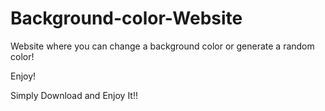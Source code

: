 # Background-color-Website
Website where you can change a background color or generate a random color!

Enjoy!

Simply Download and Enjoy It!!

